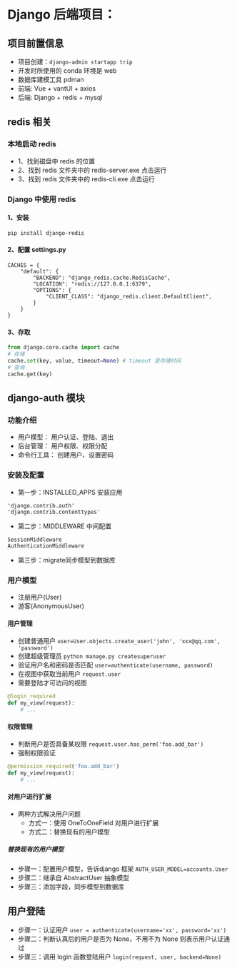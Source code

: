 # Django 后端项目：
## 项目前置信息
- 项目创建：`django-admin startapp trip`
- 开发时所使用的 conda 环境是 web
- 数据库建模工具 pdman
- 前端: Vue + vantUI + axios
- 后端: Django + redis + mysql

## redis 相关
### 本地启动 redis
- 1、找到磁盘中 redis 的位置
- 2、找到 redis 文件夹中的 redis-server.exe 点击运行
- 3、找到 redis 文件夹中的 redis-cli.exe 点击运行
### Django 中使用 redis
#### 1、安装
`pip install django-redis`
#### 2、配置 settings.py
```
CACHES = {
    "default": {
        "BACKEND": "django_redis.cache.RedisCache",
        "LOCATION": "redis://127.0.0.1:6379",
        "OPTIONS": {
            "CLIENT_CLASS": "django_redis.client.DefaultClient",
        }
    }
}
```
#### 3、存取
```python
from django.core.cache import cache
# 存储
cache.set(key, value, timeout=None) # timeout 是存储时间
# 查询
cache.get(key)
```

## django-auth 模块
### 功能介绍
- 用户模型： 用户认证、登陆、退出
- 后台管理： 用户权限、权限分配
- 命令行工具： 创建用户、设置密码
### 安装及配置
- 第一步：INSTALLED_APPS 安装应用
```
'django.contrib.auth'
'django.contrib.contenttypes'
```
- 第二步：MIDDLEWARE 中间配置
```
SessionMiddleware
AuthenticationMiddleware
```
- 第三步：migrate同步模型到数据库

### 用户模型
- 注册用户(User)
- 游客(AnonymousUser)
#### 用户管理
- 创建普通用户 `user=User.objects.create_user('john', 'xxx@qq.com', 'password')`
- 创建超级管理员 `python manage.py createsuperuser`
- 验证用户名和密码是否匹配 `user=authenticate(username, password)`
- 在视图中获取当前用户 `request.user`
- 需要登陆才可访问的视图
```python
@login_required
def my_view(request):
    # ...
```
#### 权限管理
- 判断用户是否具备某权限 `request.user.has_perm('foo.add_bar')`
- 强制权限验证
```python
@permission_required('foo.add_bar')
def my_view(request):
    # ...
```
#### 对用户进行扩展
- 两种方式解决用户问题
  - 方式一：使用 OneToOneField 对用户进行扩展
  - 方式二：替换现有的用户模型
##### 替换现有的用户模型
- 步骤一：配置用户模型，告诉django 框架 `AUTH_USER_MODEL=accounts.User`
- 步骤二：继承自 AbstractUser 抽象模型
- 步骤三：添加字段，同步模型到数据库

## 用户登陆
- 步骤一：认证用户 `user = authenticate(username='xx', password='xx')`
- 步骤二：判断认真后的用户是否为 None，不用不为 None 则表示用户认证通过
- 步骤三：调用 login 函数登陆用户 `login(request, user, backend=None)`

